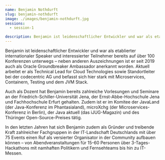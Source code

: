 ```yaml
---
name: Benjamin Nothdurft
slug: benjamin-nothdurft
image: ./images/benjamin-nothdurft.jpg
sessions:
  - session-1

description: Benjamin ist leidenschaftlicher Entwickler und war als etablierter internationaler Speaker und interessierter Teilnehmer bereits auf über 100 Konferenzen unterwegs.
---
```


Benjamin ist leidenschaftlicher Entwickler und war als etablierter internationaler Speaker und interessierter Teilnehmer bereits auf über 100 Konferenzen unterwegs – neben anderen Auszeichnungen ist er seit 2019 auch als Oracle Groundbreaker Ambassador anerkannt worden. Aktuell arbeitet er als Technical Lead for Cloud Technologies sowie Standortleiter bei der codecentric AG und befasst sich hier stark mit Microservices, Containern, Testing und dem JVM Stack.


Auch als Dozent hat Benjamin bereits zahlreiche Vorlesungen und Seminare an der Friedrich-Schiller-Universität Jena, der Ernst-Abbe-Hochschule Jena und Fachhochschule Erfurt gehalten. Zudem ist er im Komitee der JavaLand (der Java-Konferenz im Phantasialand), microXchg (der Microservices-Konferenz in Berlin), der Java aktuell (das iJUG-Magazin) und des Thüringer Open-Source-Preises tätig.


In den letzten Jahren hat sich Benjamin zudem als Gründer und treibende Kraft zahlreicher Fachgruppen in der IT-Landschaft Deutschlands mit über 75 Events einen Ruf als versierter Organisator in der Community aufbauen können – von Abendveranstaltungen für 15-60 Personen über 3-Tages-Hackathons mit namhaften Politikern und Fernsehteams bis hin zu IT-Messen.

